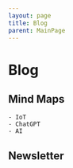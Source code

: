 ```yaml
---
layout: page
title: Blog
parent: MainPage
---
```


# Blog
## Mind Maps
    - IoT
    - ChatGPT
    - AI
## Newsletter
